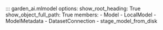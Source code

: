 ::: garden_ai.mlmodel
	options:
		show_root_heading: True
		show_object_full_path: True
		members:
			- Model
			- LocalModel
			- ModelMetadata
			- DatasetConnection
			- stage_model_from_disk
